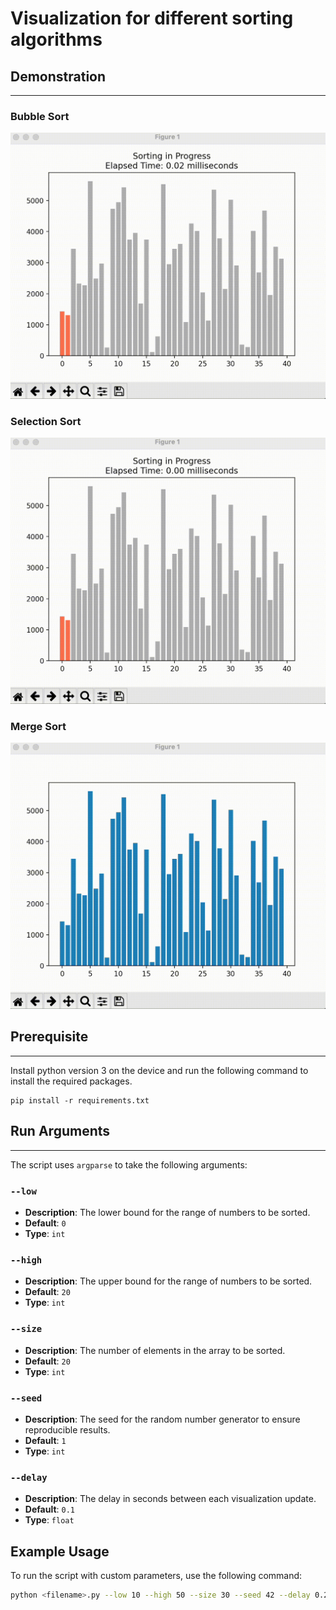 # Visualization for different sorting algorithms

## Demonstration
---

### Bubble Sort
![](./GIFs/Bubble.gif)


### Selection Sort
![](./GIFs/Selection.gif)


### Merge Sort
![](./Gifs/Merge.gif)


## Prerequisite
---

Install python version 3 on the device and run the following command to install the required packages.
```
pip install -r requirements.txt
```

## Run Arguments
---

The script uses `argparse` to take the following arguments:

### `--low`

- **Description**: The lower bound for the range of numbers to be sorted.
- **Default**: `0`
- **Type**: `int`

### `--high`

- **Description**: The upper bound for the range of numbers to be sorted.
- **Default**: `20`
- **Type**: `int`

### `--size`

- **Description**: The number of elements in the array to be sorted.
- **Default**: `20`
- **Type**: `int`

### `--seed`

- **Description**: The seed for the random number generator to ensure reproducible results.
- **Default**: `1`
- **Type**: `int`

### `--delay`

- **Description**: The delay in seconds between each visualization update.
- **Default**: `0.1`
- **Type**: `float`

## Example Usage

To run the script with custom parameters, use the following command:

```bash
python <filename>.py --low 10 --high 50 --size 30 --seed 42 --delay 0.2
```
